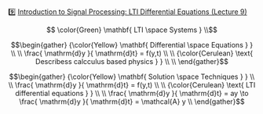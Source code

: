 :nine: [Introduction to Signal Processing: LTI Differential Equations (Lecture 9)](https://youtu.be/DEXuVeMfJl8)

```math
   \color{Green} \mathbf{ LTI \space Systems  } \\
```

```math
\begin{gather}
   {\color{Yellow} \mathbf{ Differential \space Equations } } \\
    \\
    \frac{ \mathrm{d}y }{ \mathrm{d}t} = f(y,t) \\
    \\
   {\color{Cerulean} \text{ Describess calcculus based physics } } \\
    \\
\end{gather}
```

```math
\begin{gather}
   {\color{Yellow} \mathbf{ Solution \space Techniques } } \\
    \\
    \frac{ \mathrm{d}y }{ \mathrm{d}t} = f(y,t) \\
    \\
   {\color{Cerulean} \text{ LTI differential equations } } \\
    \\
    \frac{ \mathrm{d}y }{ \mathrm{d}t} = ay \to \frac{ \mathrm{d}y }{ \mathrm{d}t} = \mathcal{A} y \\
\end{gather}
```
